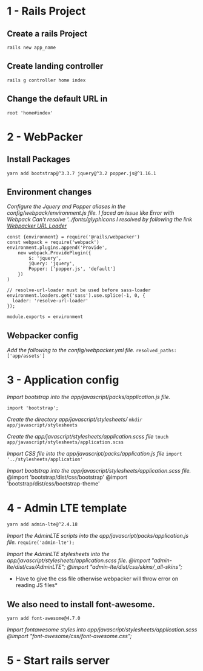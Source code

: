 # 1 - Rails Project

## Create a rails Project

`rails new app_name`

## Create landing controller
`rails g controller home index`

## Change the default URL in
`root 'home#index'`

# 2 - WebPacker

## Install Packages

`yarn add bootstrap@^3.3.7 jquery@^3.2 popper.js@^1.16.1`

## Environment changes
*Configure the Jquery and Popper aliases in the config/webpack/environment.js file.*
*I faced an issue like Error with Webpack Can't resolve '../fonts/glyphicons*
*I resolved by following the link [Webpacker URL Loader](https://github.com/rails/webpacker/blob/master/docs/css.md#resolve-url-loader)*
```
const {environment} = require('@rails/webpacker')
const webpack = require('webpack')
environment.plugins.append('Provide',
    new webpack.ProvidePlugin({
        $: 'jquery',
        jQuery: 'jquery',
        Popper: ['popper.js', 'default']
    })
)

// resolve-url-loader must be used before sass-loader
environment.loaders.get('sass').use.splice(-1, 0, {
  loader: 'resolve-url-loader'
});

module.exports = environment
```

## Webpacker config
*Add the following to the config/webpacker.yml file.*
`resolved_paths: ['app/assets']`

# 3 - Application config
*Import bootstrap into the app/javascript/packs/application.js file.*

`import 'bootstrap';`

*Create the directory app/javascript/stylesheets/*
`mkdir app/javascript/stylesheets`

*Create the app/javascript/stylesheets/application.scss file*
`touch app/javascript/stylesheets/application.scss`

*Import CSS file into the app/javascript/packs/application.js file*
`import '../stylesheets/application'`

*Import bootstrap into the app/javascript/stylesheets/application.scss file.*
@import 'bootstrap/dist/css/bootstrap'
@import 'bootstrap/dist/css/bootstrap-theme'

# 4 - Admin LTE template
`yarn add admin-lte@^2.4.18`

*Import the AdminLTE scripts into the app/javascript/packs/application.js file.*
`require('admin-lte');`

*Import the AdminLTE stylesheets into the app/javascript/stylesheets/application.scss file.*
*@import "admin-lte/dist/css/AdminLTE";*
*@import "admin-lte/dist/css/skins/_all-skins";*

* Have to give the css file otherwise webpacker will throw error on reading JS files*

## We also need to install font-awesome.
`yarn add font-awesome@4.7.0`

*Import fontawesome styles into app/javascript/stylesheets/application.scss*
*@import "font-awesome/css/font-awesome.css";*

# 5 - Start rails server


